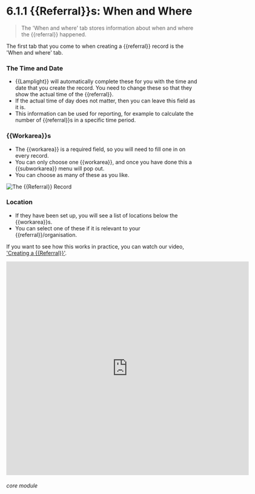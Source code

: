 # 6.1.1  <i class="fa fa-redo-alt"></i> {{Referral}}s: When and Where

> The 'When and where' tab stores information about when and where the {{referral}} happened.



The first tab that you come to when creating a {{referral}} record is the 'When and where' tab. 

### The Time and Date
- {{Lamplight}} will automatically complete these for you with the time and date that you create the record. You need to change these so that they show the actual time of the {{referral}}.
- If the actual time of day does not matter, then you can leave this field as it is. 
- This information can be used for reporting, for example to calculate the number of {{referral}}s in a specific time period.

### {{Workarea}}s
- The {{workarea}} is a required field, so you will need to fill one in on every record. 
- You can only choose one {{workarea}}, and once you have done this a {{subworkarea}} menu will pop out. 
- You can choose as many of these as you like.

![The {{Referral}} Record](6.1.1a.png) 

### Location
- If they have been set up, you will see a list of locations below the {{workarea}}s.  
- You can select one of these if it is relevant to your {{referral}}/organisation.


If you want to see how this works in practice, you can watch our video, ['Creating a {{Referral}}'](/help/index/p/51.3.1).

<iframe width="640" height="564" src="https://player.vimeo.com/video/281971195" frameborder="0" allowFullScreen mozallowfullscreen webkitAllowFullScreen></iframe>


###### core module

